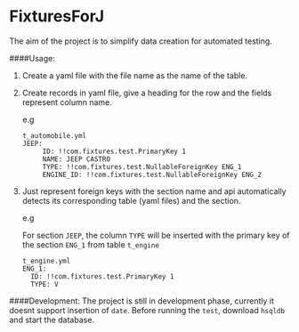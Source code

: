 FixturesForJ
============

The aim of the project is to simplify data creation for automated testing.

####Usage:

1. Create a yaml file with the file name as the name of the table.
2. Create records in yaml file, give a heading for the row and the fields represent column name.

   e.g 
   ````
   t_automobile.yml
   JEEP:
        ID: !!com.fixtures.test.PrimaryKey 1
        NAME: JEEP CASTRO
        TYPE: !!com.fixtures.test.NullableForeignKey ENG_1
        ENGINE_ID: !!com.fixtures.test.NullableForeignKey ENG_2
   ````     
3. Just represent foreign keys with the section name and api automatically detects its corresponding table (yaml files) and the section.

   e.g

   For section ````JEEP````, the column ````TYPE```` will be inserted with the primary key of the section ````ENG_1```` from table ```t_engine```

   ````
   t_engine.yml
   ENG_1:
     ID: !!com.fixtures.test.PrimaryKey 1
     TYPE: V
   ````  
   
####Development:
   The project is still in development phase, currently it doesnt support insertion of ```date```.
   Before running the ```test```, download ```hsqldb``` and start the database.
